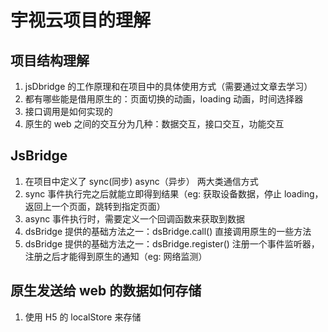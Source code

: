 # 宇视云项目的理解

## 项目结构理解

1. jsDbridge 的工作原理和在项目中的具体使用方式（需要通过文章去学习）
2. 都有哪些能是借用原生的：页面切换的动画，loading 动画，时间选择器
3. 接口调用是如何实现的
4. 原生的 web 之间的交互分为几种：数据交互，接口交互，功能交互

## JsBridge

1. 在项目中定义了 sync(同步) async（异步） 两大类通信方式
2. sync 事件执行完之后就能立即得到结果（eg: 获取设备数据，停止 loading， 返回上一个页面，跳转到指定页面）
3. async 事件执行时，需要定义一个回调函数来获取到数据
4. dsBridge 提供的基础方法之一：dsBridge.call() 直接调用原生的一些方法
5. dsBridge 提供的基础方法之一：dsBridge.register() 注册一个事件监听器，注册之后才能得到原生的通知（eg: 网络监测）

## 原生发送给 web 的数据如何存储

1. 使用 H5 的 localStore 来存储
